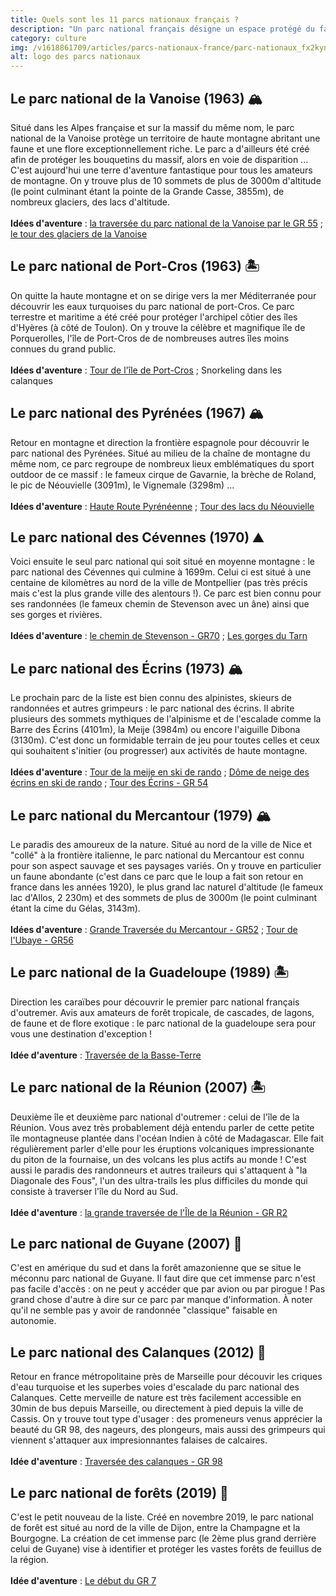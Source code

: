 ```yaml
---
title: Quels sont les 11 parcs nationaux français ?
description: "Un parc national français désigne un espace protégé du fait de sa richesse naturelle exceptionnelle. Depuis novembre 2019 on dénombre très exactement 11 parcs nationaux en France : la Vanoise, Port-Cros, les Pyrénées, les Cévennes, les Écrins, le Mercantour, la Guadeloupe, la Réunion, la Guyane, les Calanques et enfin le tout récent parc national de forêts."
category: culture
img: /v1618861709/articles/parcs-nationaux-france/parc-nationaux_fx2kyn.png
alt: logo des parcs nationaux
---
```


## Le parc national de la Vanoise (1963) 🏔
Situé dans les Alpes française et sur la massif du même nom, le parc national de la Vanoise protège un territoire de haute montagne abritant une faune et une flore exceptionnellement riche. Le parc a d'ailleurs été créé afin de protéger les bouquetins du massif, alors en voie de disparition ... C'est aujourd'hui une terre d'aventure fantastique pour tous les amateurs de montagne. On y trouve plus de 10 sommets de plus de 3000m d'altitude (le point culminant étant la pointe de la Grande Casse, 3855m), de nombreux glaciers, des lacs d'altitude.
\
\
**Idées d'aventure** : [la traversée du parc national de la Vanoise par le GR 55](https://www.mongr.fr/trouver-prochaine-randonnee/parcours/gr-55-de-tignes-le-lac-a-polset-modane) ; [le tour des glaciers de la Vanoise](https://www.lesothers.com/guide-glaciers-vanoise)

<content-image url="/v1618161430/articles/parcs-nationaux-france/vanoise_eovga7.jpg"></content-image>

## Le parc national de Port-Cros (1963) 🏝
On quitte la haute montagne et on se dirige vers la mer Méditerranée pour découvrir les eaux turquoises du parc national de port-Cros. Ce parc terrestre et maritime a été créé pour protéger l'archipel côtier des îles d'Hyères (à côté de Toulon). On y trouve la célèbre et magnifique île de Porquerolles, l'île de Port-Cros de de nombreuses autres îles moins connues du grand public.
\
\
**Idées d'aventure** : [Tour de l'île de Port-Cros](https://www.altituderando.com/Port-Cros-199m-Tour-de-l-ile) ; Snorkeling dans les calanques

<content-image url="/v1618162389/articles/parcs-nationaux-france/port-cros_cmkicb.jpg"></content-image>

## Le parc national des Pyrénées (1967) 🏔
Retour en montagne et direction la frontière espagnole pour découvrir le parc national des Pyrénées. Situé au milieu de la chaîne de montagne du même nom, ce parc regroupe de nombreux lieux emblématiques du sport outdoor de ce massif : le fameux cirque de Gavarnie, la brèche de Roland, le pic de Néouvielle (3091m), le Vignemale (3298m) ...
\
\
**Idées d'aventure** : [Haute Route Pyrénéenne](http://www.randozone.com/fiche/10159/hrp-haute-route-pyreneenne.html) ; [Tour des lacs du Néouvielle](https://www.altituderando.com/Tour-des-lacs-du-Neouvielle-sur-3-jours)

<content-image url="/v1618164086/articles/parcs-nationaux-france/pyrennees_rjn9bs.png"></content-image>

## Le parc national des Cévennes (1970) ⛰
Voici ensuite le seul parc national qui soit situé en moyenne montagne : le parc national des Cévennes qui culmine à 1699m. Celui ci est situé à une centaine de kilomètres au nord de la ville de Montpellier (pas très précis mais c'est la plus grande ville des alentours !). Ce parc est bien connu pour ses randonnées (le fameux chemin de Stevenson avec un âne) ainsi que ses gorges et rivières.
\
\
**Idées d'aventure** : [le chemin de Stevenson - GR70](https://www.chemin-stevenson.org/decouvrez-le-chemin-de-stevenson-gr70/) ; [Les gorges du Tarn](http://www.carnetsderando.net/la-corniche-des-gorges-du-tarn/)

<content-image url="/v1618211443/articles/parcs-nationaux-france/cevennes_fwgurc.jpg"></content-image>

## Le parc national des Écrins (1973) 🏔
Le prochain parc de la liste est bien connu des alpinistes, skieurs de randonnées et autres grimpeurs : le parc national des écrins. Il abrite plusieurs des sommets mythiques de l'alpinisme et de l'escalade comme la Barre des Écrins (4101m), la Meije (3984m) ou encore l'aiguille Dibona (3130m). C'est donc un formidable terrain de jeu pour toutes celles et ceux qui souhaitent s'initier (ou progresser) aux activités de haute montagne.
\
\
**Idées d'aventure** : [Tour de la meije en ski de rando](https://www.montagnes-magazine.com/topos-ski-rando-tour-meije) ; [Dôme de neige des écrins en ski de rando](https://www.altituderando.com/Dome-de-Neige-des-Ecrins-4015m-a-ski) ; [Tour des Écrins - GR 54](http://www.grand-tour-ecrins.fr/informations/le-gr-54/)

<content-image url="/v1618164080/articles/parcs-nationaux-france/ecrins_rlmch9.png"></content-image>

## Le parc national du Mercantour (1979) 🏔
Le paradis des amoureux de la nature. Situé au nord de la ville de Nice et "collé" à la frontière italienne, le parc national du Mercantour est connu pour son aspect sauvage et ses paysages variés. On y trouve en particulier un faune abondante (c'est dans ce parc que le loup a fait son retour en france dans les années 1920), le plus grand lac naturel d'altitude (le fameux lac d'Allos, 2 230m) et des sommets de plus de 3000m (le point culminant étant la cime du Gélas, 3143m).
\
\
**Idées d'aventure** : [Grande Traversée du Mercantour - GR52](https://www.mongr.fr/sinspirer/mon-gr-prefere-saison-3/gr-52-grande-traversee-du-mercantour) ; [Tour de l'Ubaye - GR56](https://www.mongr.fr/trouver-prochaine-randonnee/parcours/gr-56-tour-de-l-ubaye)

<content-image url="/v1618171924/articles/parcs-nationaux-france/mercantour_ilraz8.jpg"></content-image>

## Le parc national de la Guadeloupe (1989) 🏝
Direction les caraïbes pour découvrir le premier parc national français d'outremer. Avis aux amateurs de forêt tropicale, de cascades, de lagons, de faune et de flore exotique : le parc national de la guadeloupe sera pour vous une destination d'exception !
\
\
**Idée d'aventure** : [Traversée de la Basse-Terre](https://www2.ffrandonnee.fr/idees-rando/rando.aspx?id=2656)

<content-image url="/v1618171502/articles/parcs-nationaux-france/guadeloupe_pcuoio.jpg"></content-image>

## Le parc national de la Réunion (2007) 🏝
Deuxième île et deuxième parc national d'outremer : celui de l'île de la Réunion. Vous avez très probablement déjà entendu parler de cette petite île montagneuse plantée dans l'océan Indien à côté de Madagascar. Elle fait régulièrement parler d'elle pour les éruptions volcaniques impressionante du piton de la fournaise, un des volcans les plus actifs au monde ! C'est aussi le paradis des randonneurs et autres traileurs qui s'attaquent à "la Diagonale des Fous", l'un des ultra-trails les plus difficiles du monde qui consiste à traverser l'île du Nord au Sud.
\
\
**Idée d'aventure** : [la grande traversée de l'Île de la Réunion - GR R2](https://www.mongr.fr/trouver-prochaine-randonnee/itineraire/gr-r2-la-grande-traversee-de-l-ile-de-la-reunion)

<content-image url="/v1618171924/articles/parcs-nationaux-france/reunion_lzkozi.jpg"></content-image>

## Le parc national de Guyane (2007) 🌴
C'est en amérique du sud  et dans la forêt amazonienne que se situe le méconnu parc national de Guyane. Il faut dire que cet immense parc n'est pas facile d'accès : on ne peut y accéder que par avion ou par pirogue ! Pas grand chose d'autre à dire sur ce parc par manque d'information. À noter qu'il ne semble pas y avoir de randonnée "classique" faisable en autonomie.

<content-image url="/v1618171502/articles/parcs-nationaux-france/guyane_ylgsfh.jpg"></content-image>

## Le parc national des Calanques (2012) 🌊
Retour en france métropolitaine près de Marseille pour découvir les criques d'eau turquoise et les superbes voies d'escalade du parc national des Calanques. Cette merveille de nature est très facilement accessible en 30min de bus depuis Marseille, ou directement à pied depuis la ville de Cassis. On y trouve tout type d'usager : des promeneurs venus apprécier la beauté du GR 98, des nageurs, des plongeurs, mais aussi des grimpeurs qui viennent s'attaquer aux impresionnantes falaises de calcaires.
\
\
**Idée d'aventure** : [Traversée des calanques - GR 98](https://fr-fr.gps-viewer.com/tracks/625/Marseille-Cassis-par-le-GR-98/)

<content-image url="/v1618211601/articles/parcs-nationaux-france/calanques_qp0yuu.jpg"></content-image>

## Le parc national de forêts (2019) 🌳
C'est le petit nouveau de la liste. Créé en novembre 2019, le parc national de forêt est situé au nord de la ville de Dijon, entre la Champagne et la Bourgogne. La création de cet immense parc (le 2ème plus grand derrière celui de Guyane) vise à identifier et protéger les vastes forêts de feuillus de la région.
\
\
**Idée d'aventure** : [Le début du GR 7](https://www.mongr.fr/trouver-prochaine-randonnee/itineraire/gr-7-sentier-de-grande-randonnee-des-vosges-aux-pyrenees)

<content-image url="/v1618171502/articles/parcs-nationaux-france/foret_vk81av.jpg"></content-image>
